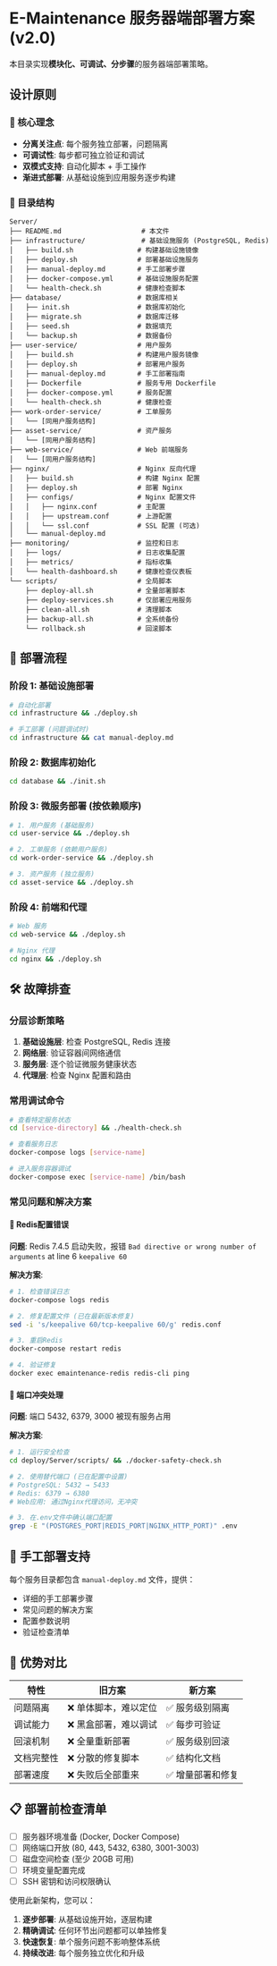 # E-Maintenance 服务器端部署方案 (v2.0)

本目录实现**模块化、可调试、分步骤**的服务器端部署策略。

## 设计原则

### 🎯 核心理念
- **分离关注点**: 每个服务独立部署，问题隔离
- **可调试性**: 每步都可独立验证和调试  
- **双模式支持**: 自动化脚本 + 手工操作
- **渐进式部署**: 从基础设施到应用服务逐步构建

### 📁 目录结构
```
Server/
├── README.md                    # 本文件
├── infrastructure/              # 基础设施服务 (PostgreSQL, Redis)
│   ├── build.sh                # 构建基础设施镜像
│   ├── deploy.sh               # 部署基础设施服务
│   ├── manual-deploy.md        # 手工部署步骤
│   ├── docker-compose.yml      # 基础设施服务配置
│   └── health-check.sh         # 健康检查脚本
├── database/                   # 数据库相关
│   ├── init.sh                 # 数据库初始化
│   ├── migrate.sh              # 数据库迁移
│   ├── seed.sh                 # 数据填充
│   └── backup.sh               # 数据备份
├── user-service/               # 用户服务
│   ├── build.sh                # 构建用户服务镜像
│   ├── deploy.sh               # 部署用户服务
│   ├── manual-deploy.md        # 手工部署指南
│   ├── Dockerfile              # 服务专用 Dockerfile
│   ├── docker-compose.yml      # 服务配置
│   └── health-check.sh         # 健康检查
├── work-order-service/         # 工单服务
│   └── [同用户服务结构]
├── asset-service/              # 资产服务  
│   └── [同用户服务结构]
├── web-service/                # Web 前端服务
│   └── [同用户服务结构]
├── nginx/                      # Nginx 反向代理
│   ├── build.sh                # 构建 Nginx 配置
│   ├── deploy.sh               # 部署 Nginx
│   ├── configs/                # Nginx 配置文件
│   │   ├── nginx.conf          # 主配置
│   │   ├── upstream.conf       # 上游配置
│   │   └── ssl.conf            # SSL 配置 (可选)
│   └── manual-deploy.md
├── monitoring/                 # 监控和日志
│   ├── logs/                   # 日志收集配置
│   ├── metrics/                # 指标收集
│   └── health-dashboard.sh     # 健康检查仪表板
└── scripts/                    # 全局脚本
    ├── deploy-all.sh           # 全量部署脚本
    ├── deploy-services.sh      # 仅部署应用服务
    ├── clean-all.sh            # 清理脚本
    ├── backup-all.sh           # 全系统备份
    └── rollback.sh             # 回滚脚本
```

## 🚀 部署流程

### 阶段 1: 基础设施部署
```bash
# 自动化部署
cd infrastructure && ./deploy.sh

# 手工部署 (问题调试时)
cd infrastructure && cat manual-deploy.md
```

### 阶段 2: 数据库初始化
```bash
cd database && ./init.sh
```

### 阶段 3: 微服务部署 (按依赖顺序)
```bash
# 1. 用户服务 (基础服务)
cd user-service && ./deploy.sh

# 2. 工单服务 (依赖用户服务)
cd work-order-service && ./deploy.sh

# 3. 资产服务 (独立服务)
cd asset-service && ./deploy.sh
```

### 阶段 4: 前端和代理
```bash
# Web 服务
cd web-service && ./deploy.sh

# Nginx 代理
cd nginx && ./deploy.sh
```

## 🛠 故障排查

### 分层诊断策略
1. **基础设施层**: 检查 PostgreSQL, Redis 连接
2. **网络层**: 验证容器间网络通信
3. **服务层**: 逐个验证微服务健康状态
4. **代理层**: 检查 Nginx 配置和路由

### 常用调试命令
```bash
# 查看特定服务状态
cd [service-directory] && ./health-check.sh

# 查看服务日志
docker-compose logs [service-name]

# 进入服务容器调试
docker-compose exec [service-name] /bin/bash
```

### 常见问题和解决方案

#### 🔄 Redis配置错误
**问题**: Redis 7.4.5 启动失败，报错 `Bad directive or wrong number of arguments` at line 6 `keepalive 60`

**解决方案**:
```bash
# 1. 检查错误日志
docker-compose logs redis

# 2. 修复配置文件 (已在最新版本修复)
sed -i 's/keepalive 60/tcp-keepalive 60/g' redis.conf

# 3. 重启Redis
docker-compose restart redis

# 4. 验证修复
docker exec emaintenance-redis redis-cli ping
```

#### 🔌 端口冲突处理
**问题**: 端口 5432, 6379, 3000 被现有服务占用

**解决方案**:
```bash
# 1. 运行安全检查
cd deploy/Server/scripts/ && ./docker-safety-check.sh

# 2. 使用替代端口 (已在配置中设置)
# PostgreSQL: 5432 → 5433
# Redis: 6379 → 6380
# Web应用: 通过Nginx代理访问，无冲突

# 3. 在.env文件中确认端口配置
grep -E "(POSTGRES_PORT|REDIS_PORT|NGINX_HTTP_PORT)" .env
```

## 🔧 手工部署支持

每个服务目录都包含 `manual-deploy.md` 文件，提供：
- 详细的手工部署步骤
- 常见问题的解决方案
- 配置参数说明
- 验证检查清单

## 🎯 优势对比

| 特性 | 旧方案 | 新方案 |
|------|--------|--------|
| 问题隔离 | ❌ 单体脚本，难以定位 | ✅ 服务级别隔离 |
| 调试能力 | ❌ 黑盒部署，难以调试 | ✅ 每步可验证 |
| 回滚机制 | ❌ 全量重新部署 | ✅ 服务级别回滚 |
| 文档完整性 | ❌ 分散的修复脚本 | ✅ 结构化文档 |
| 部署速度 | ❌ 失败后全部重来 | ✅ 增量部署和修复 |

## 📋 部署前检查清单

- [ ] 服务器环境准备 (Docker, Docker Compose)
- [ ] 网络端口开放 (80, 443, 5432, 6380, 3001-3003)
- [ ] 磁盘空间检查 (至少 20GB 可用)
- [ ] 环境变量配置完成
- [ ] SSH 密钥和访问权限确认

使用此新架构，您可以：
1. **逐步部署**: 从基础设施开始，逐层构建
2. **精确调试**: 任何环节出问题都可以单独修复
3. **快速恢复**: 单个服务问题不影响整体系统
4. **持续改进**: 每个服务独立优化和升级